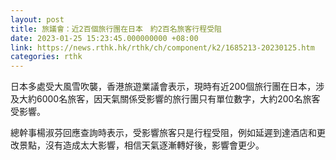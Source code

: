 ```yaml
---
layout: post
title: 旅議會：近2百個旅行團在日本　約2百名旅客行程受阻
date: 2023-01-25 15:23:45.000000000 +08:00
link: https://news.rthk.hk/rthk/ch/component/k2/1685213-20230125.htm
categories: rthk
---
```


日本多處受大風雪吹襲，香港旅遊業議會表示，現時有近200個旅行團在日本，涉及大約6000名旅客，因天氣關係受影響的旅行團只有單位數字，大約200名旅客受影響。

總幹事楊淑芬回應查詢時表示，受影響旅客只是行程受阻，例如延遲到達酒店和更改景點，沒有造成太大影響，相信天氣逐漸轉好後，影響會更少。
